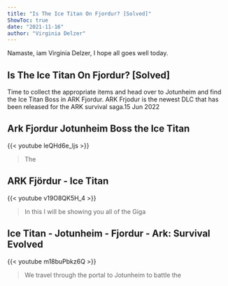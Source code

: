 ```yaml
---
title: "Is The Ice Titan On Fjordur? [Solved]"
ShowToc: true 
date: "2021-11-16"
author: "Virginia Delzer" 
---
```


Namaste, iam Virginia Delzer, I hope all goes well today.
## Is The Ice Titan On Fjordur? [Solved]
 Time to collect the appropriate items and head over to Jotunheim and find the Ice Titan Boss in ARK Fjordur. ARK Frjodur is the newest DLC that has been released for the ARK survival saga.15 Jun 2022

## Ark Fjordur Jotunheim Boss the Ice Titan
{{< youtube leQHd6e_ljs >}}
>The 

## ARK Fjördur - Ice Titan
{{< youtube v19O8QK5H_4 >}}
>In this I will be showing you all of the Giga 

## Ice Titan - Jotunheim - Fjordur - Ark: Survival Evolved
{{< youtube m18buPbkz6Q >}}
>We travel through the portal to Jotunheim to battle the 

